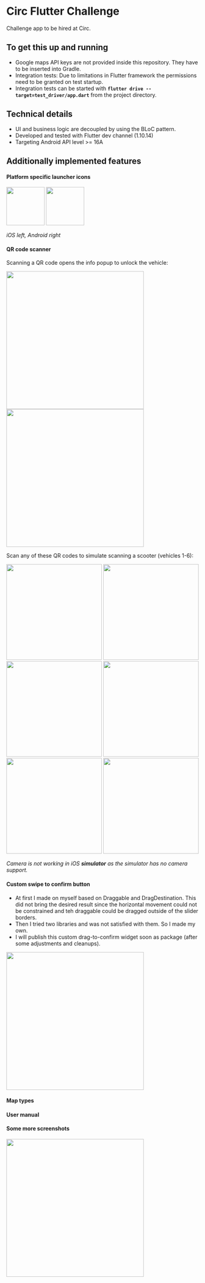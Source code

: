 # Circ Flutter Challenge

Challenge app to be hired at Circ.

## To get this up and running

* Google maps API keys are not provided inside this repository. They have to be inserted into Gradle.
* Integration tests: Due to limitations in Flutter framework the permissions need to be granted on test startup.
* Integration tests can be started with **`flutter drive --target=test_driver/app.dart`** from the project directory.


## Technical details
* UI and business logic are decoupled by using the BLoC pattern.
* Developed and tested with Flutter dev channel (1.10.14)
* Targeting Android API level >= 16A



## Additionally implemented features

#### Platform specific launcher icons
<img src="readme_resources/launcher_ios.png" width="100"/>   <img src="readme_resources/launcher_android.png" width="100"/>

<i>iOS left, Android right</i>

#### QR code scanner

Scanning a QR code opens the info popup to unlock the vehicle:

<img src="readme_resources/scanner_button.gif" width="360" />   <img src="readme_resources/scanner_opens_info_popup.gif" width="360"/> 


Scan any of these QR codes to simulate scanning a scooter (vehicles 1-6):

<img src="readme_resources/vehicle_qr_codes/qrcode-vehicle-id-1.png" width="250" style="border:10;">   <img src="readme_resources/vehicle_qr_codes/qrcode-vehicle-id-2.png" width="250">   <img src="readme_resources/vehicle_qr_codes/qrcode-vehicle-id-3.png" width="250">   <img src="readme_resources/vehicle_qr_codes/qrcode-vehicle-id-4.png" width="250">   <img src="readme_resources/vehicle_qr_codes/qrcode-vehicle-id-5.png" width="250">   <img src="readme_resources/vehicle_qr_codes/qrcode-vehicle-id-6.png" width="250">   

<i>Camera is not working in iOS <b>simulator</b> as the simulator has no camera support.</i>


#### Custom swipe to confirm button
* At first I made on myself based on Draggable and DragDestination. This did not bring the desired result since the horizontal movement could not be constrained and teh draggable could be dragged outside of the slider borders.
* Then I tried two libraries and was not satisfied with them. So I made my own.
* I will publish this custom drag-to-confirm widget soon as package (after some adjustments and cleanups). 

<img src="readme_resources/swipe_to_confirm.gif" width="360"/>


#### Map types



#### User manual



#### Some more screenshots
<img src="readme_resources/selecting_markers_360.gif" width="360"/>

